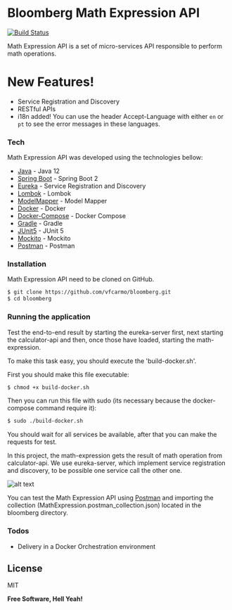# Bloomberg Math Expression API

[![Build Status](https://travis-ci.org/joemccann/dillinger.svg?branch=master)](https://travis-ci.org/joemccann/dillinger)

Math Expression API is a set of micro-services API responsible to perform math operations.

# New Features!

  - Service Registration and Discovery
  - RESTful APIs
  - i18n added! You can use the header Accept-Language with either `en` or `pt` to see the error messages in these languages.

### Tech

Math Expression API was developed using the technologies bellow:

* [Java] - Java 12
* [Spring Boot] - Spring Boot 2
* [Eureka] - Service Registration and Discovery
* [Lombok] - Lombok
* [ModelMapper] - Model Mapper
* [Docker] - Docker
* [Docker-Compose] - Docker Compose
* [Gradle] - Gradle
* [JUnit5] - JUnit 5
* [Mockito] - Mockito
* [Postman] - Postman


### Installation

Math Expression API need to be cloned on GitHub.

```sh
$ git clone https://github.com/vfcarmo/bloomberg.git
$ cd bloomberg
```

### Running the application

Test the end-to-end result by starting the eureka-server first, next starting the calculator-api and then, once those
have loaded, starting the math-expression.

To make this task easy, you should execute the 'build-docker.sh'. 

First you should make this file executable:
```sh
$ chmod +x build-docker.sh
```
Then you can run this file with sudo (its necessary because the docker-compose command require it):
```sh
$ sudo ./build-docker.sh
```
You should wait for all services be available, after that you can make the requests for test.

In this project, the math-expression gets the result of math operation from calculator-api. We use eureka-server, 
which implement service registration and discovery, to be possible one service call the other one.   

![alt text](http://www.plantuml.com/plantuml/png/SoWkIImgAStDuShBJqbLS2qjIirE34ujAaijWeZu9fPak5OK5AKM5sVcvq74d1Dpaajp4aloYnmBChcGzIZewQ7fKB1ISCaiJiu7IbQYAqKr24KbcY6wkXXgau5yBeVKl1IWum40 "Component diagram")

You can test the Math Expression API using [Postman] and importing the collection 
(MathExpression.postman_collection.json) located in the bloomberg directory. 


### Todos

 - Delivery in a Docker Orchestration environment

License
----

MIT


**Free Software, Hell Yeah!**

[//]: # (These are reference links used in the body of this note and get stripped out when the markdown processor does its job. There is no need to format nicely because it shouldn't be seen. Thanks SO - http://stackoverflow.com/questions/4823468/store-comments-in-markdown-syntax)


   [Java]: <https://www.oracle.com/technetwork/java/javase/overview/java8-2100321.html>
   [Spring Boot]: <https://spring.io/blog/2019/10/16/spring-boot-2-2-0>
   [Eureka]: <https://cloud.spring.io/spring-cloud-netflix/multi/multi_spring-cloud-eureka-server.html>
   [Lombok]: <https://projectlombok.org/>
   [ModelMapper]: <http://modelmapper.org/>
   [Docker]: <https://www.docker.com/>
   [Docker-Compose]: <https://docs.docker.com/compose/>
   [Postman]: <https://www.getpostman.com>
   [Gradle]: <https://gradle.org/>
   [JUnit5]: <https://junit.org/junit5/>
   [Mockito]: <https://site.mockito.org/>
